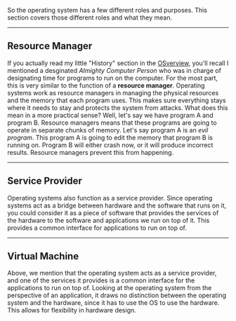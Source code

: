 So the operating system has a few different roles and purposes. This
section covers those different roles and what they mean.

---

## Resource Manager

If you actually read my little "History" section in the
[OSverview](os/intro.html), you'll recall I mentioned a desginated
*Almighty Computer Person* who was in charge of designating time for
programs to run on the computer. For the most part, this is very similar
to the function of a **resource manager**. Operating systems work as
resource managers in managing the physical resources and the memory that
each program uses. This makes sure everything stays where it needs to
stay and protects the system from attacks. What does this mean in a more
practical sense? Well, let's say we have program A and program B.
Resource managers means that these programs are going to operate in
separate chunks of memory. Let's say program A is an *evil program*.
This program A is going to edit the memory that program B is running on.
Program B will either crash now, or it will produce incorrect results.
Resource managers prevent this from happening.

---

## Service Provider

Operating systems also function as a service provider. Since operating
systems act as a bridge between hardware and the software that runs on
it, you could consider it as a piece of software that provides the
services of the hardware to the software and applcations we run on top
of it. This provides a common interface for applications to run on top
of.

---

## Virtual Machine

Above, we mention that the operating system acts as a service provider,
and one of the services it provides is a common interface for the
applications to run on top of. Looking at the operating system from the
perspective of an application, it draws no distinction between the
operating system and the hardware, since it has to use the OS to use the
hardware. This allows for flexibility in hardware design.


